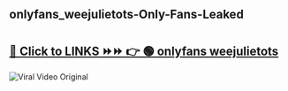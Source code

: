 
 ## onlyfans_weejulietots-Only-Fans-Leaked

# <h2><a href="https://clipsfans.com/onlyfans_weejulietots&ref=git">🔗 Click to LINKS ⏩⏩ 👉 🟢 onlyfans weejulietots </a></h2>

<a href="https://clipsfans.com/onlyfans_weejulietots&ref=git" rel="nofollow" data-target="animated-image.originalLink"><img src="https://i.ibb.co.com/xMMVF88/686577567.gif" alt="Viral Video Original" style="max-width: 100%; display: inline-block;" data-target="animated-image.originalImage"></a>
